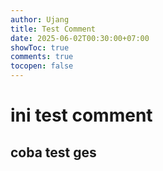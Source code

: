 ```yaml
---
author: Ujang
title: Test Comment
date: 2025-06-02T00:30:00+07:00
showToc: true
comments: true
tocopen: false
---
```

# ini test comment

## coba test ges